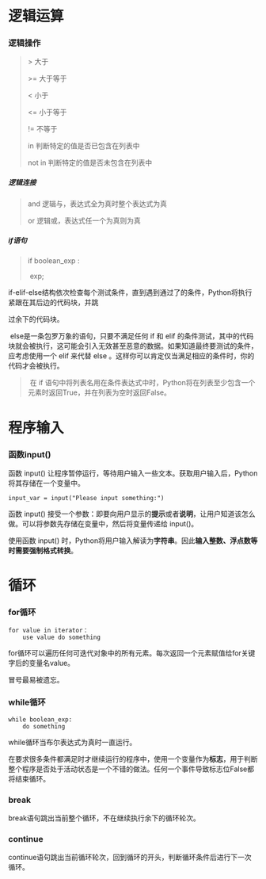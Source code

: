 # 逻辑运算

### 逻辑操作

> \>		大于
>
> \>=		大于等于 
>
> <		小于
>
> <=		小于等于
>
> !=		不等于
>
> in		判断特定的值是否已包含在列表中
>
> not in	判断特定的值是否未包含在列表中

##### 逻辑连接

> and		逻辑与，表达式全为真时整个表达式为真
>
> or		逻辑或，表达式任一个为真则为真

##### if语句

> if  boolean_exp :
>
> ​	exp;

​	if-elif-else结构依次检查每个测试条件，直到遇到通过了的条件，Python将执行紧跟在其后边的代码块，并跳 

过余下的代码块。

​	else是一条包罗万象的语句，只要不满足任何 if 和 elif 的条件测试，其中的代码块就会被执行，这可能会引入无效甚至恶意的数据。如果知道最终要测试的条件，应考虑使用一个 elif 来代替 else 。这样你可以肯定仅当满足相应的条件时，你的代码才会被执行。

> ​	在 if 语句中将列表名用在条件表达式中时，Python将在列表至少包含一个元素时返回True，并在列表为空时返回False。



# 程序输入

### 函数input()

函数 input() 让程序暂停运行，等待用户输入一些文本。获取用户输入后，Python将其存储在一个变量中。

```
input_var = input("Please input something:")
```

函数 input() 接受一个参数：即要向用户显示的**提示**或者**说明**，让用户知道该怎么做。可以将参数先存储在变量中，然后将变量传递给 input()。

使用函数 input() 时，Python将用户输入解读为**字符串**。因此**输入整数、浮点数等时需要强制格式转换**。



# 循环

### for循环

```
for value in iterator：
	use value do something
```

for循环可以遍历任何可迭代对象中的所有元素。每次返回一个元素赋值给for关键字后的变量名value。

冒号最易被遗忘。

### while循环

```
while boolean_exp:
	do something
```

while循环当布尔表达式为真时一直运行。

在要求很多条件都满足时才继续运行的程序中，使用一个变量作为**标志**，用于判断整个程序是否处于活动状态是一个不错的做法。任何一个事件导致标志位False都将结束循环。

### break

break语句跳出当前整个循环，不在继续执行余下的循环轮次。

### continue

continue语句跳出当前循环轮次，回到循环的开头，判断循环条件后进行下一次循环。

<!--for循环是一种遍历列表的有效方式，但是for循环中不应该修改列表，否则将导致Python难以跟踪其中的元素。要在遍历列表的同时对其进行修改，可以使用while循环。通过while循环同列表和字典结合使用，可以收集、存储并组织大量的输入。-->

